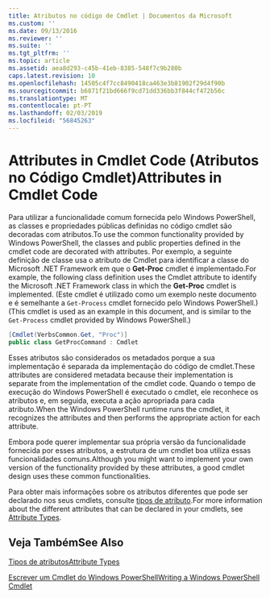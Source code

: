 ```yaml
---
title: Atributos no código de Cmdlet | Documentos da Microsoft
ms.custom: ''
ms.date: 09/13/2016
ms.reviewer: ''
ms.suite: ''
ms.tgt_pltfrm: ''
ms.topic: article
ms.assetid: aea8d293-c45b-41eb-8385-548f7c9b280b
caps.latest.revision: 10
ms.openlocfilehash: 14505c4f7cc8490418ca463e3b81902f29d4f90b
ms.sourcegitcommit: b6871f21bd666f9cd71dd336bb3f844cf472b56c
ms.translationtype: MT
ms.contentlocale: pt-PT
ms.lasthandoff: 02/03/2019
ms.locfileid: "56845263"
---
```

# <a name="attributes-in-cmdlet-code"></a><span data-ttu-id="94aa4-102">Attributes in Cmdlet Code (Atributos no Código Cmdlet)</span><span class="sxs-lookup"><span data-stu-id="94aa4-102">Attributes in Cmdlet Code</span></span>

<span data-ttu-id="94aa4-103">Para utilizar a funcionalidade comum fornecida pelo Windows PowerShell, as classes e propriedades públicas definidas no código cmdlet são decoradas com atributos.</span><span class="sxs-lookup"><span data-stu-id="94aa4-103">To use the common functionality provided by Windows PowerShell, the classes and public properties defined in the cmdlet code are decorated with attributes.</span></span> <span data-ttu-id="94aa4-104">Por exemplo, a seguinte definição de classe usa o atributo de Cmdlet para identificar a classe do Microsoft .NET Framework em que o **Get-Proc** cmdlet é implementado.</span><span class="sxs-lookup"><span data-stu-id="94aa4-104">For example, the following class definition uses the Cmdlet attribute to identify the Microsoft .NET Framework class in which the **Get-Proc** cmdlet is implemented.</span></span> <span data-ttu-id="94aa4-105">(Este cmdlet é utilizado como um exemplo neste documento e é semelhante a `Get-Process` cmdlet fornecido pelo Windows PowerShell.)</span><span class="sxs-lookup"><span data-stu-id="94aa4-105">(This cmdlet is used as an example in this document, and is similar to the `Get-Process` cmdlet provided by Windows PowerShell.)</span></span>

```csharp
[Cmdlet(VerbsCommon.Get, "Proc")]
public class GetProcCommand : Cmdlet
```

<span data-ttu-id="94aa4-106">Esses atributos são considerados os metadados porque a sua implementação é separada da implementação do código de cmdlet.</span><span class="sxs-lookup"><span data-stu-id="94aa4-106">These attributes are considered metadata because their implementation is separate from the implementation of the cmdlet code.</span></span> <span data-ttu-id="94aa4-107">Quando o tempo de execução do Windows PowerShell é executado o cmdlet, ele reconhece os atributos e, em seguida, executa a ação apropriada para cada atributo.</span><span class="sxs-lookup"><span data-stu-id="94aa4-107">When the Windows PowerShell runtime runs the cmdlet, it recognizes the attributes and then performs the appropriate action for each attribute.</span></span>

<span data-ttu-id="94aa4-108">Embora pode querer implementar sua própria versão da funcionalidade fornecida por esses atributos, a estrutura de um cmdlet boa utiliza essas funcionalidades comuns.</span><span class="sxs-lookup"><span data-stu-id="94aa4-108">Although you might want to implement your own version of the functionality provided by these attributes, a good cmdlet design uses these common functionalities.</span></span>

<span data-ttu-id="94aa4-109">Para obter mais informações sobre os atributos diferentes que pode ser declarado nos seus cmdlets, consulte [tipos de atributo](./attribute-types.md).</span><span class="sxs-lookup"><span data-stu-id="94aa4-109">For more information about the different attributes that can be declared in your cmdlets, see [Attribute Types](./attribute-types.md).</span></span>

## <a name="see-also"></a><span data-ttu-id="94aa4-110">Veja Também</span><span class="sxs-lookup"><span data-stu-id="94aa4-110">See Also</span></span>

[<span data-ttu-id="94aa4-111">Tipos de atributos</span><span class="sxs-lookup"><span data-stu-id="94aa4-111">Attribute Types</span></span>](./attribute-types.md)

[<span data-ttu-id="94aa4-112">Escrever um Cmdlet do Windows PowerShell</span><span class="sxs-lookup"><span data-stu-id="94aa4-112">Writing a Windows PowerShell Cmdlet</span></span>](./writing-a-windows-powershell-cmdlet.md)
